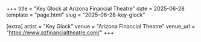 +++
title = "Key Glock at Arizona Financial Theatre"
date = 2025-06-28
template = "page.html"
slug = "2025-06-28-key-glock"

[extra]
artist = "Key Glock"
venue = "Arizona Financial Theatre"
venue_url = "https://www.azfinancialtheatre.com/"
+++
